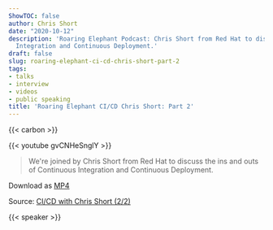 ```yaml
---
ShowTOC: false
author: Chris Short
date: "2020-10-12"
description: 'Roaring Elephant Podcast: Chris Short from Red Hat to discuss Continuous
  Integration and Continuous Deployment.'
draft: false
slug: roaring-elephant-ci-cd-chris-short-part-2
tags:
- talks
- interview
- videos
- public speaking
title: 'Roaring Elephant CI/CD Chris Short: Part 2'
---
```


{{< carbon >}}

{{< youtube gvCNHeSnglY >}}

> We're joined by Chris Short from Red Hat to discuss the ins and outs of Continuous Integration and Continuous Deployment.

Download as [MP4](https://shortcdn.com/chrisshort/CI_CD-with-Chris-Short-2_2.mp4)

Source: [CI/CD with Chris Short (2/2)](https://youtu.be/gvCNHeSnglY)

{{< speaker >}}

